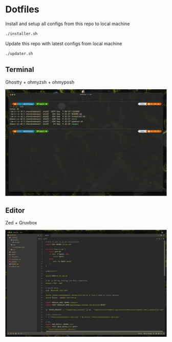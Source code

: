 # Dotfiles

Install and setup all configs from this repo to local machine
```bash
./installer.sh
```

Update this repo with latest configs from local machine
```bash
./updater.sh
```

## Terminal
Ghostty + ohmyzsh + ohmyposh

<img src="./images/terminal.png" width="800" />

## Editor
Zed + Gruvbox

<img src="./images/editor.png" width="800" />

